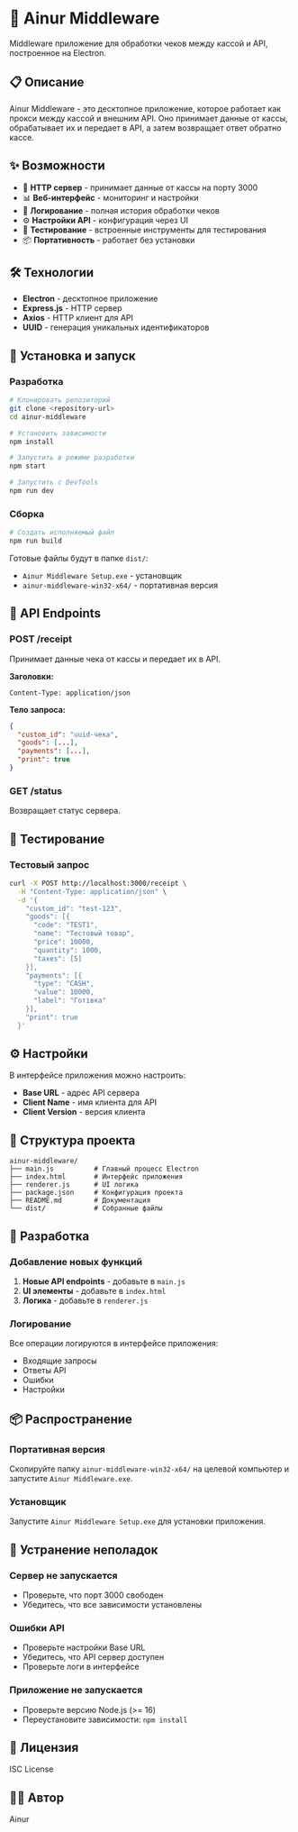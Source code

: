 # 🚀 Ainur Middleware

Middleware приложение для обработки чеков между кассой и API, построенное на Electron.

## 📋 Описание

Ainur Middleware - это десктопное приложение, которое работает как прокси между кассой и внешним API. Оно принимает данные от кассы, обрабатывает их и передает в API, а затем возвращает ответ обратно кассе.

## ✨ Возможности

- 🔄 **HTTP сервер** - принимает данные от кассы на порту 3000
- 📊 **Веб-интерфейс** - мониторинг и настройки
- 📝 **Логирование** - полная история обработки чеков
- ⚙️ **Настройки API** - конфигурация через UI
- 🧪 **Тестирование** - встроенные инструменты для тестирования
- 📦 **Портативность** - работает без установки

## 🛠️ Технологии

- **Electron** - десктопное приложение
- **Express.js** - HTTP сервер
- **Axios** - HTTP клиент для API
- **UUID** - генерация уникальных идентификаторов

## 🚀 Установка и запуск

### Разработка

```bash
# Клонировать репозиторий
git clone <repository-url>
cd ainur-middleware

# Установить зависимости
npm install

# Запустить в режиме разработки
npm start

# Запустить с DevTools
npm run dev
```

### Сборка

```bash
# Создать исполняемый файл
npm run build
```

Готовые файлы будут в папке `dist/`:

- `Ainur Middleware Setup.exe` - установщик
- `ainur-middleware-win32-x64/` - портативная версия

## 📡 API Endpoints

### POST /receipt

Принимает данные чека от кассы и передает их в API.

**Заголовки:**

```
Content-Type: application/json
```

**Тело запроса:**

```json
{
  "custom_id": "uuid-чека",
  "goods": [...],
  "payments": [...],
  "print": true
}
```

### GET /status

Возвращает статус сервера.

## 🧪 Тестирование

### Тестовый запрос

```bash
curl -X POST http://localhost:3000/receipt \
  -H "Content-Type: application/json" \
  -d '{
    "custom_id": "test-123",
    "goods": [{
      "code": "TEST1",
      "name": "Тестовый товар",
      "price": 10000,
      "quantity": 1000,
      "taxes": [5]
    }],
    "payments": [{
      "type": "CASH",
      "value": 10000,
      "label": "Готівка"
    }],
    "print": true
  }'
```

## ⚙️ Настройки

В интерфейсе приложения можно настроить:

- **Base URL** - адрес API сервера
- **Client Name** - имя клиента для API
- **Client Version** - версия клиента

## 📁 Структура проекта

```
ainur-middleware/
├── main.js          # Главный процесс Electron
├── index.html       # Интерфейс приложения
├── renderer.js      # UI логика
├── package.json     # Конфигурация проекта
├── README.md        # Документация
└── dist/            # Собранные файлы
```

## 🔧 Разработка

### Добавление новых функций

1. **Новые API endpoints** - добавьте в `main.js`
2. **UI элементы** - добавьте в `index.html`
3. **Логика** - добавьте в `renderer.js`

### Логирование

Все операции логируются в интерфейсе приложения:

- Входящие запросы
- Ответы API
- Ошибки
- Настройки

## 📦 Распространение

### Портативная версия

Скопируйте папку `ainur-middleware-win32-x64/` на целевой компьютер и запустите `Ainur Middleware.exe`.

### Установщик

Запустите `Ainur Middleware Setup.exe` для установки приложения.

## 🐛 Устранение неполадок

### Сервер не запускается

- Проверьте, что порт 3000 свободен
- Убедитесь, что все зависимости установлены

### Ошибки API

- Проверьте настройки Base URL
- Убедитесь, что API сервер доступен
- Проверьте логи в интерфейсе

### Приложение не запускается

- Проверьте версию Node.js (>= 16)
- Переустановите зависимости: `npm install`

## 📄 Лицензия

ISC License

## 👨‍💻 Автор

Ainur
